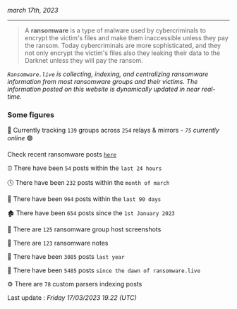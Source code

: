 _march 17th, 2023_

---

> A **ransomware** is a type of malware used by cybercriminals to encrypt the victim's files and make them inaccessible unless they pay the ransom. Today cybercriminals are more sophisticated, and they not only encrypt the victim's files also they leaking their data to the Darknet unless they will pay the ransom.


_`Ransomware.live` is collecting, indexing, and centralizing ransomware information from most ransomware groups and their victims. The information posted on this website is dynamically updated in near real-time._

### Some figures 

🔎 Currently tracking `139` groups across `254` relays & mirrors - _`75` currently online_ 🟢

Check recent ransomware posts [`here`](recentposts.md)


⏰ There have been `54` posts within the `last 24 hours`

🕓 There have been `232` posts within the `month of march`

📅 There have been `964` posts within the `last 90 days`

🏚 There have been `654` posts since the `1st January 2023`

📸 There are `125` ransomware group host screenshots

📝 There are `123` ransomware notes

🚀 There have been `3085` posts `last year`

🐣 There have been `5485` posts `since the dawn of ransomware.live`

⚙️ There are `78` custom parsers indexing posts



Last update : _Friday 17/03/2023 19.22 (UTC)_

